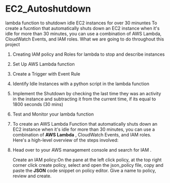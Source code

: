 # EC2_Autoshutdown
lambda function to shutdown idle EC2 instances for over 30 minuntes
To create a fucntion that automatically shuts down an EC2 instance when it's idle for more than 30 minutes, you can use a combination of AWS Lambda, CloudWatch Events, and IAM roles.
What we are going to do throughout this project

1. Creating IAM policy and Roles for lambda to stop and describe instances
2. Set Up AWS Lambda function
3. Create a Trigger with Event Rule 
4. Identify Idle Instances with a python script in the lambda function
5. Implement the Shutdown by checking the last time they was an activity in the instance and subtracting it from the current time, if its equal to 1800 seconds (30 mins)
6. Test and Monitor your lambda function
7. To create an AWS Lambda Function that automatically shuts down an EC2 instance when it's idle for more than 30 minutes, you can use a combination of **AWS Lambda** , CloudWatch Events, and IAM roles. Here's a high-level overview of the steps involved:

1. Head over to your AWS management console and search for IAM .
    
    Create an IAM policy:On the pane at the left click policy, at the top right corner click create policy, select and open the json_policy file, copy and paste the **JSON** code snippet on policy editor.
Give a name to policy, review and create.
